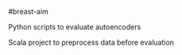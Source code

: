 #breast-aim

Python scripts to evaluate autoencoders

Scala project to preprocess data before evaluation
